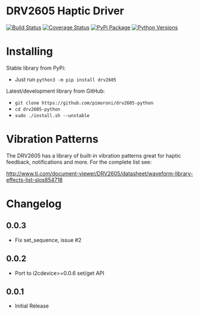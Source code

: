 # DRV2605 Haptic Driver

[![Build Status](https://shields.io/github/workflow/status/pimoroni/drv2605-python/Python%20Tests.svg)](https://github.com/pimoroni/drv2605-python/actions/workflows/test.yml)
[![Coverage Status](https://coveralls.io/repos/github/pimoroni/drv2605-python/badge.svg?branch=master)](https://coveralls.io/github/pimoroni/drv2605-python?branch=master)
[![PyPi Package](https://img.shields.io/pypi/v/drv2605.svg)](https://pypi.python.org/pypi/drv2605)
[![Python Versions](https://img.shields.io/pypi/pyversions/drv2605.svg)](https://pypi.python.org/pypi/drv2605)


# Installing

Stable library from PyPi:

* Just run `python3 -m pip install drv2605`

Latest/development library from GitHub:

* `git clone https://github.com/pimoroni/drv2605-python`
* `cd drv2605-python`
* `sudo ./install.sh --unstable`

# Vibration Patterns

The DRV2605 has a library of built-in vibration patterns great for haptic feedback, notifications and more. For the complete list see:

http://www.ti.com/document-viewer/DRV2605/datasheet/waveform-library-effects-list-slos854718

# Changelog
0.0.3
-----

* Fix set_sequence, issue #2

0.0.2
-----

* Port to i2cdevice>=0.0.6 set/get API

0.0.1
-----

* Initial Release
